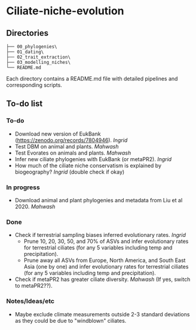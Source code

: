 # Ciliate-niche-evolution

## Directories

```
├── 00_phylogenies\
├── 01_dating\
├── 02_trait_extraction\
├── 03_modelling_niches\
└── README.md
```

Each directory contains a README.md file with detailed pipelines and corresponding scripts. 

<put link to google doc>

## To-do list

### To-do
- Download new version of EukBank (https://zenodo.org/records/7804946). *Ingrid*
- Test DBM on animal and plants. *Mahwash*
- Test Evorates on animals and plants. *Mahwash*
- Infer new ciliate phylogenies with EukBank (or metaPR2). *Ingrid*
- How much of the ciliate niche conservatism is explained by biogeography? *Ingrid* (double check if okay)

### In progress  
- Download animal and plant phylogenies and metadata from Liu et al 2020. *Mahwash*

### Done
- Check if terrestrial sampling biases inferred evolutionary rates. *Ingrid*
  - Prune 10, 20, 30, 50, and 70% of ASVs and infer evolutionary rates for terrestrial ciliates (for any 5 variables including temp and precipitation).  
  - Prune away all ASVs from Europe, North America, and South East Asia (one by one) and infer evolutionary rates for terrestrial ciliates (for any 5 variables including temp and precipitation). 
- Check if metaPR2 has greater ciliate diversity. *Mahwash* (If yes, switch to metaPR2??).

### Notes/Ideas/etc  
- Maybe exclude climate measurements outside 2-3 standard deviations as they could be due to "windblown" ciliates. 
